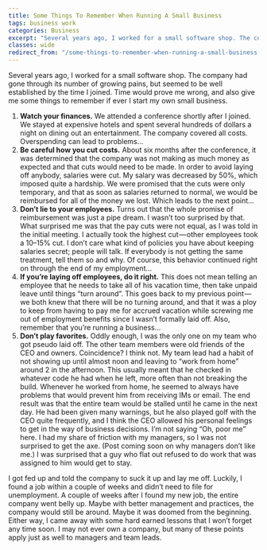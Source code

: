 ```yaml
---
title: Some Things To Remember When Running A Small Business
tags: business work
categories: Business
excerpt: "Several years ago, I worked for a small software shop. The company had gone through its number of growing pains, but seemed to be well established."
classes: wide
redirect_from: "/some-things-to-remember-when-running-a-small-business-4dcbc6115ce6" 
---
```


Several years ago, I worked for a small software shop. The company had gone through its number of growing pains, but seemed to be well established by the time I joined. Time would prove me wrong, and also give me some things to remember if ever I start my own small business.

1.  **Watch your finances.** We attended a conference shortly after I joined. We stayed at expensive hotels and spent several hundreds of dollars a night on dining out an entertainment. The company covered all costs. Overspending can lead to problems…
2.  **Be careful how you cut costs.** About six months after the conference, it was determined that the company was not making as much money as expected and that cuts would need to be made. In order to avoid laying off anybody, salaries were cut. My salary was decreased by 50%, which imposed quite a hardship. We were promised that the cuts were only temporary, and that as soon as salaries returned to normal, we would be reimbursed for all of the money we lost. Which leads to the next point…
3.  **Don’t lie to your employees.** Turns out that the whole promise of reimbursement was just a pipe dream. I wasn’t too surprised by that. What surprised me was that the pay cuts were not equal, as I was told in the initial meeting. I actually took the highest cut — other employees took a 10–15% cut. I don’t care what kind of policies you have about keeping salaries secret; people will talk. If everybody is not getting the same treatment, tell them so and why. Of course, this behavior continued right on through the end of my employment…
4.  **If you’re laying off employees, do it right.** This does not mean telling an employee that he needs to take all of his vacation time, then take unpaid leave until things “turn around”. This goes back to my previous point — we both knew that there will be no turning around, and that it was a ploy to keep from having to pay me for accrued vacation while screwing me out of employment benefits since I wasn’t formally laid off. Also, remember that you’re running a business…
5.  **Don’t play favorites.** Oddly enough, I was the only one on my team who got pseudo laid off. The other team members were old friends of the CEO and owners. Coincidence? I think not. My team lead had a habit of not showing up until almost noon and leaving to “work from home” around 2 in the afternoon. This usually meant that he checked in whatever code he had when he left, more often than not breaking the build. Whenever he worked from home, he seemed to always have problems that would prevent him from receiving IMs or email. The end result was that the entire team would be stalled until he came in the next day. He had been given many warnings, but he also played golf with the CEO quite frequently, and I think the CEO allowed his personal feelings to get in the way of business decisions. I’m not saying “Oh, poor me” here. I had my share of friction with my managers, so I was not surprised to get the axe. (Post coming soon on why managers don’t like me.) I was surprised that a guy who flat out refused to do work that was assigned to him would get to stay.

I got fed up and told the company to suck it up and lay me off. Luckily, I found a job within a couple of weeks and didn’t need to file for unemployment. A couple of weeks after I found my new job, the entire company went belly up. Maybe with better management and practices, the company would still be around. Maybe it was doomed from the beginning. Either way, I came away with some hard earned lessons that I won’t forget any time soon. I may not ever own a company, but many of these points apply just as well to managers and team leads.

